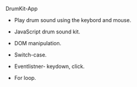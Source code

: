  DrumKit-App


- Play drum sound using the keybord and mouse.

- JavaScript drum sound kit.

- DOM manipulation.

- Switch-case.

- Eventlistner- keydown, click.

- For loop.


